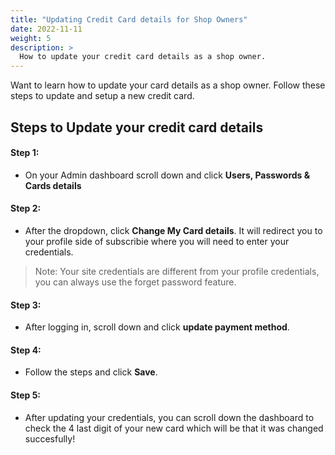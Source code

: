 ```yaml
---
title: "Updating Credit Card details for Shop Owners"
date: 2022-11-11
weight: 5
description: >
  How to update your credit card details as a shop owner.
---
```


Want to learn how to update your card details as a shop owner. Follow these steps to update and setup a new credit card.

## Steps to Update your credit card details

#### Step 1: 
  * On your Admin dashboard scroll down and click **Users, Passwords & Cards details**

#### Step 2: 
  * After the dropdown, click **Change My Card details**. It will redirect you to your profile side of subscribie where you will need to enter your credentials.
> Note: Your site credentials are different from your profile credentials, you can always use the forget password feature.

#### Step 3: 
  * After logging in, scroll down and click **update payment method**.

#### Step 4: 
  * Follow the steps and click **Save**.

#### Step 5: 
  * After updating your credentials, you can scroll down the dashboard to check the 4 last digit of your new card which will be that it was changed succesfully!

